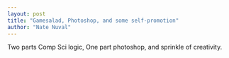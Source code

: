 ```yaml
---
layout: post
title: "Gamesalad, Photoshop, and some self-promotion"
author: "Nate Nuval"
---
```


Two parts Comp Sci logic, One part photoshop, and sprinkle of creativity. 
